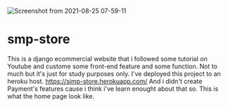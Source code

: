 ![Screenshot from 2021-08-25 07-59-11](https://user-images.githubusercontent.com/81803397/130709479-dc4bdfb9-2824-4daa-9bd3-6aa958dafb2a.png)
# smp-store
This is a django ecommercial website that i followed some tutorial on Youtube and custome some front-end feature and some function. Not to much but it's just for study purposes only.
I've deployed this project to an heroku host. https://simp-store.herokuapp.com/
And i didn't create Payment's features cause i think i've learn enought about that so.
This is what the home page look like.
